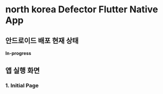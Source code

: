 # north korea Defector Flutter Native App

## 안드로이드 배포 현재 상태
**In-progress**

## 앱 실행 화면
### 1. Initial Page

